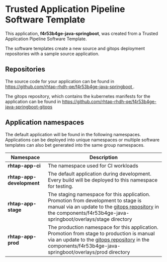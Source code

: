 # Trusted Application Pipeline Software Template

This application, **f4r53b4ge-java-springboot**, was created from a Trusted Application Pipeline Software Template.

The software templates create a new source and gitops deployment repositories with a sample source application. 

## Repositories

The source code for your application can be found in [https://github.com/rhtap-rhdh-qe/f4r53b4ge-java-springboot ](https://github.com/rhtap-rhdh-qe/f4r53b4ge-java-springboot ).
 
The gitops repository, which contains the kubernetes manifests for the application can be found in 
[https://github.com/rhtap-rhdh-qe/f4r53b4ge-java-springboot-gitops ](https://github.com/rhtap-rhdh-qe/f4r53b4ge-java-springboot-gitops ) 

## Application namespaces 

The default application will be found in the following namespaces. Applications can be deployed into unique namespaces or multiple software templates can also bet generated into the same group namespaces.  

|  Namespace   |  Description   |  
| -------- | -------- |
| **rhtap-app-ci** | The namespace used for CI workloads |
| **rhtap-app-development** | The default application during development. Every build will be deployed to this namespace for testing. |
| **rhtap-app-stage** | The staging namespace for this application. Promotion from development to stage is manual via an update to the [gitops repository](https://github.com/rhtap-rhdh-qe/f4r53b4ge-java-springboot-gitops ) in the components/f4r53b4ge-java-springboot/overlays/stage directory |
| **rhtap-app-prod** | The production namespace for this application. Promotion from stage to production is manual via an update to the [gitops repository](https://github.com/rhtap-rhdh-qe/f4r53b4ge-java-springboot-gitops ) in the components/f4r53b4ge-java-springboot/overlays/prod directory |